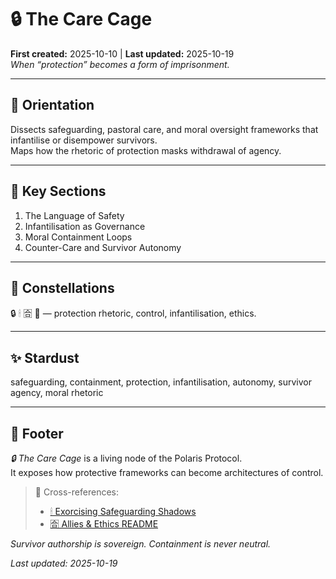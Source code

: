 # 🔒 The Care Cage  
**First created:** 2025-10-10 | **Last updated:** 2025-10-19  
*When “protection” becomes a form of imprisonment.*  

---

## 🧭 Orientation  
Dissects safeguarding, pastoral care, and moral oversight frameworks that infantilise or disempower survivors.  
Maps how the rhetoric of protection masks withdrawal of agency.

---

## 📑 Key Sections  
1. The Language of Safety  
2. Infantilisation as Governance  
3. Moral Containment Loops  
4. Counter-Care and Survivor Autonomy  

---

## 🌌 Constellations  
🔒 🕯 🈴 🤝 — protection rhetoric, control, infantilisation, ethics.

---

## ✨ Stardust  
safeguarding, containment, protection, infantilisation, autonomy, survivor agency, moral rhetoric

---

## 🏮 Footer  
*🔒 The Care Cage* is a living node of the Polaris Protocol.  
It exposes how protective frameworks can become architectures of control.

> 📡 Cross-references:
> 
> - [🕯 Exorcising Safeguarding Shadows](../🕯_Exorcising_Safeguarding_Shadows/)  
> - [🈴 Allies & Ethics README](./README.md)  

*Survivor authorship is sovereign. Containment is never neutral.*  

_Last updated: 2025-10-19_
